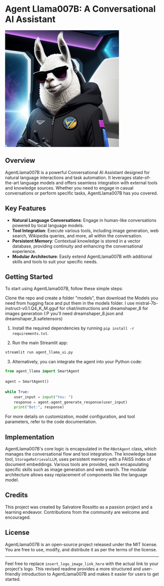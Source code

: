 # Agent Llama007B: A Conversational AI Assistant

![AgentLlama007B Logo](avatar.png)

## Overview

AgentLlama007B is a powerful Conversational AI Assistant designed for natural language interactions and task automation. It leverages state-of-the-art language models and offers seamless integration with external tools and knowledge sources. Whether you need to engage in casual conversations or perform specific tasks, AgentLlama007B has you covered.

## Key Features

- **Natural Language Conversations**: Engage in human-like conversations powered by local language models.
- **Tool Integration**: Execute various tools, including image generation, web search, Wikipedia queries, and more, all within the conversation.
- **Persistent Memory**: Contextual knowledge is stored in a vector database, providing continuity and enhancing the conversational experience.
- **Modular Architecture**: Easily extend AgentLlama007B with additional skills and tools to suit your specific needs.

## Getting Started

To start using AgentLlama007B, follow these simple steps:

Clone the repo and create a folder "models", than download the Models you need from hugging face and put them in the models folder.
I use mistral-7b-instruct-v0.1.Q4_K_M.gguf for chat/instructions and dreamshaper_8 for images generation (:P you'll need dreamshaper_8.json and dreamshaper_8.safetensors)

1. Install the required dependencies by running `pip install -r requirements.txt`.

2. Run the main Streamlit app:

```bash
streamlit run agent_llama_ui.py
```

3. Alternatively, you can integrate the agent into your Python code:

```python
from agent_llama import SmartAgent

agent = SmartAgent()

while True:
    user_input = input("You: ")
    response = agent.agent_generate_response(user_input)
    print("Bot:", response)
```

For more details on customization, model configuration, and tool parameters, refer to the code documentation.

## Implementation

AgentLlama007B's core logic is encapsulated in the `RBotAgent` class, which manages the conversational flow and tool integration. The knowledge base tool, `StorageRetrievalLLM`, uses persistent memory with a FAISS index of document embeddings. Various tools are provided, each encapsulating specific skills such as image generation and web search. The modular architecture allows easy replacement of components like the language model.

## Credits

This project was created by Salvatore Rossitto as a passion project and a learning endeavor. Contributions from the community are welcome and encouraged.

## License

AgentLlama007B is an open-source project released under the MIT license. You are free to use, modify, and distribute it as per the terms of the license.

---

Feel free to replace `insert_logo_image_link_here` with the actual link to your project's logo. This revised readme provides a more structured and user-friendly introduction to AgentLlama007B and makes it easier for users to get started.
